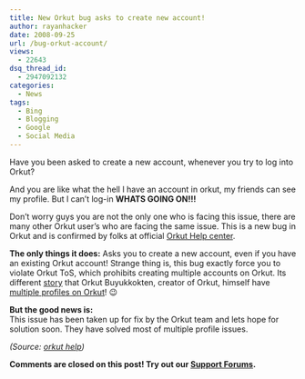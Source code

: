 ```yaml
---
title: New Orkut bug asks to create new account!
author: rayanhacker
date: 2008-09-25
url: /bug-orkut-account/
views:
  - 22643
dsq_thread_id:
  - 2947092132
categories:
  - News
tags:
  - Bing
  - Blogging
  - Google
  - Social Media
---
```

Have you been asked to create a new account, whenever you try to log into Orkut?

And you are like what the hell I have an account in orkut, my friends can see my profile. But I can&#8217;t log-in **WHATS GOING ON!!!**

Don&#8217;t worry guys you are not the only one who is facing this issue, there are many other Orkut user&#8217;s who are facing the same issue. This is a new bug in Orkut and is confirmed by folks at official <a href="http://groups.google.com/group/orkut-system-alerts/browse_thread/thread/30ec5455477e7e76" onclick="_gaq.push(['_trackEvent', 'outbound-article', 'http://groups.google.com/group/orkut-system-alerts/browse_thread/thread/30ec5455477e7e76', 'Orkut Help center']);" >Orkut Help center</a>.

**The only things it does:** Asks you to create a new account, even if you have an existing Orkut account! Strange thing is, this bug exactly force you to violate Orkut ToS, which prohibits creating multiple accounts on Orkut. Its different [story][1] that Orkut Buyukkokten, creator of Orkut, himself have [multiple profiles on Orkut][1]! 😉

**But the good news is:**  
This issue has been taken up for fix by the Orkut team and lets hope for solution soon. They have solved most of multiple profile issues.

*(Source: <a href="http://groups.google.com/group/orkut-system-alerts/browse_thread/thread/30ec5455477e7e76" onclick="_gaq.push(['_trackEvent', 'outbound-article', 'http://groups.google.com/group/orkut-system-alerts/browse_thread/thread/30ec5455477e7e76', 'orkut help']);" >orkut help</a>)*

<p class="info">
  <strong>Comments are closed on this post! Try out our <a title="Support Forums" href="http://devilsworkshop.org/support/">Support Forums</a>.</strong>
</p>

 [1]: http://devilsworkshop.org/orkut-buyukkokten-tthe-creator-of-orkut-violating-orkut-tos/
